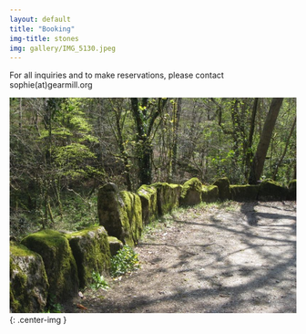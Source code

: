 ```yaml
---
layout: default
title: "Booking"
img-title: stones
img: gallery/IMG_5130.jpeg
---
```


For all inquiries and to make reservations, please contact sophie(at)gearmill.org

![mossy stones and trees](/assets/images/gallery/IMG_5130.jpeg){: .center-img }

